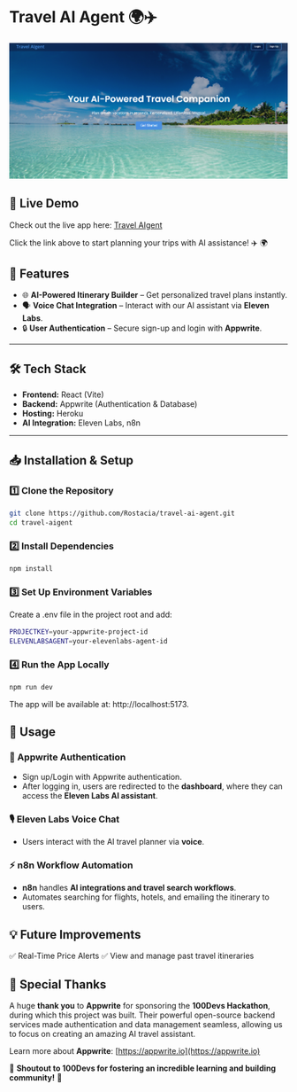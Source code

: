 # **Travel AI Agent** 🌍✈️ 

<img src="public/TravelAI.png"/>

## 🔗 Live Demo  

Check out the live app here: [Travel AIgent](https://travel-ai-agent.vercel.app/)  

Click the link above to start planning your trips with AI assistance! ✈️ 🌍  


## **🚀 Features**
- 🌐 **AI-Powered Itinerary Builder** – Get personalized travel plans instantly.  
- 🗣️ **Voice Chat Integration** – Interact with our AI assistant via **Eleven Labs**.  
- 🔒 **User Authentication** – Secure sign-up and login with **Appwrite**.  

---

## **🛠️ Tech Stack**
- **Frontend:** React (Vite)  
- **Backend:** Appwrite (Authentication & Database)  
- **Hosting:** Heroku  
- **AI Integration:** Eleven Labs, n8n  

---

## **📥 Installation & Setup**
### **1️⃣ Clone the Repository**
```sh
git clone https://github.com/Rostacia/travel-ai-agent.git
cd travel-aigent
```

### **2️⃣ Install Dependencies**
```sh
npm install
```

### **3️⃣ Set Up Environment Variables**
Create a .env file in the project root and add:

```sh
PROJECTKEY=your-appwrite-project-id
ELEVENLABSAGENT=your-elevenlabs-agent-id
```

### **4️⃣ Run the App Locally**  
```sh
npm run dev
```
The app will be available at: http://localhost:5173.

## 📝 Usage

### 🔑 Appwrite Authentication  
- Sign up/Login with Appwrite authentication.  
- After logging in, users are redirected to the **dashboard**, where they can access the **Eleven Labs AI assistant**.  

### 🎙️ Eleven Labs Voice Chat  
- Users interact with the AI travel planner via **voice**.  

### ⚡ n8n Workflow Automation  
- **n8n** handles **AI integrations and travel search workflows**.  
- Automates searching for flights, hotels, and emailing the itinerary to users.  

## 💡 Future Improvements  
✅ Real-Time Price Alerts 
✅ View and manage past travel itineraries   
 

## 🙌 Special Thanks  

A huge **thank you** to **Appwrite** for sponsoring the **100Devs Hackathon**, during which this project was built. Their powerful open-source backend services made authentication and data management seamless, allowing us to focus on creating an amazing AI travel assistant.  

Learn more about **Appwrite**: [https://appwrite.io](https://appwrite.io)  

🚀 **Shoutout to 100Devs for fostering an incredible learning and building community!** 🚀  


